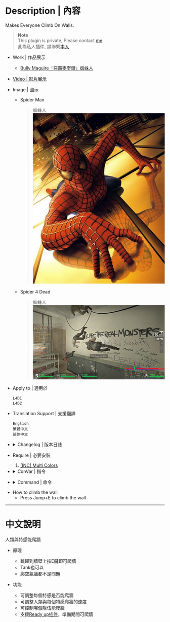 # Description | 內容
Makes Everyone Climb On Walls.

> __Note__ <br/>
This plugin is private, Please contact [me](https://github.com/fbef0102/Game-Private_Plugin#私人插件列表-private-plugins-list)<br/>
此為私人插件, 請聯繫[本人](https://github.com/fbef0102/Game-Private_Plugin#私人插件列表-private-plugins-list)

* Work | 作品展示
    * [Bully Maguire「惡霸麥奎爾」蜘蛛人](https://www.youtube.com/shorts/qJetU6lAGzM)

* [Video | 影片展示](https://youtu.be/MPtEzoKdJXc)

* Image | 圖示
	* Spider Man
		> 蜘蛛人
		<br/>![l4d_climb_1](image/l4d_climb_1.jpg)

	* Spider 4 Dead
		> 蜘蛛人
		<br/>![l4d_climb_2](image/l4d_climb_2.jpg)

* Apply to | 適用於
	```
	L4D1
	L4D2
	```

* Translation Support | 支援翻譯
	```
	English
	繁體中文
	简体中文
	```

* <details><summary>Changelog | 版本日誌</summary>

	* v1.1h (2023-6-9)
		* Fixed bots stuck on wall if change team while climing

	* v1.0h
		* Translation Support
		* Modify cvars
		* Support [Ready up plugin](https://github.com/fbef0102/Game-Private_Plugin/tree/main/Plugin_%E6%8F%92%E4%BB%B6/Server_%E4%BC%BA%E6%9C%8D%E5%99%A8/readyup), allow to climb wall during ready-up

	* v1.05
		* [Shadowysn's fork](https://forums.alliedmods.net/showpost.php?p=2681114&postcount=99)

	* v1.02
		* [cravenge's fork](https://forums.alliedmods.net/showpost.php?p=2424617&postcount=92)
		* [Original Plugin by panxiaohai](https://forums.alliedmods.net/showthread.php?t=161280)
</details>

* Require | 必要安裝
	1. [[INC] Multi Colors](https://github.com/fbef0102/L4D1_2-Plugins/releases/tag/Multi-Colors)

* <details><summary>ConVar | 指令</summary>

	* cfg/sourcemod/l4d_climb.cfg
	```php
	// Boomer Enable Mode: 0=Off, 1=On
	l4d_climb_boomer "1"

	// Charger Enable Mode: 0=Off, 1=On
	l4d_climb_charger "1"

	// Enable Mode: 0=Off,  1=Coop/Realism Only, 2=All Game Modes
	l4d_climb_enable "2"

	// Hunter Enable Mode: 0=Off, 1=On
	l4d_climb_hunter "1"

	// Jockey Enable Mode: 0=Off, 1=On
	l4d_climb_jockey "1"

	// Limit Of Messages Shown Per Round (0=Disable Message)
	l4d_climb_msg "2"

	// Smoker Enable Mode: 0=Off, 1=On
	l4d_climb_smoker "1"

	// Speed Applied When Climbing
	l4d_climb_speed "80"

	// Speed x multiplier Applied For Boomers
	l4d_climb_speed_boomer_multiplier "1.8"

	// Speed x multiplier Applied For Chargers
	l4d_climb_speed_charger_multiplier "2.5"

	// Speed x multiplier Applied For Hunters
	l4d_climb_speed_hunter_multiplier "2.4"

	// Speed x multiplier Applied For Jockeys
	l4d_climb_speed_jockey_multiplier "2.4"

	// Speed x multiplier Applied For Smokers
	l4d_climb_speed_smoker_multiplier "2.1"

	// Speed x multiplier Applied For Spitters
	l4d_climb_speed_spitter_multiplier "2.0"

	// Speed x multiplier Applied For Survivors
	l4d_climb_speed_survivor_multiplier "1.0"

	// Speed x multiplier Applied For Tanks
	l4d_climb_speed_tank_multiplier "1.5"

	// Spitter Enable Mode: 0=Off, 1=On
	l4d_climb_spitter "1"

	// Tank Enable Mode: 0=Off, 1=On
	l4d_climb_tank "1"

	// Enable Mode: 0=None, 1=Both Teams, 2=Survivors Team Only, 3=Infected Team Only
	l4d_climb_team "1"
	```
</details>

* <details><summary>Command | 命令</summary>
	
	None
</details>

* How to climb the wall
	* Press Jump+E to climb the wall

- - - -
# 中文說明
人類與特感能爬牆

* 原理
	* 跳躍到牆壁上按E鍵即可爬牆
	* Tank也可以
	* 爬空氣牆都不是問題

* 功能
	* 可調整每個特感是否能爬牆
	* 可調整人類與每個特感爬牆的速度
	* 可控制哪個隊伍能爬牆
	* 支援[Ready up插件](https://github.com/fbef0102/Game-Private_Plugin/tree/main/Plugin_%E6%8F%92%E4%BB%B6/Server_%E4%BC%BA%E6%9C%8D%E5%99%A8/readyup)，準備期間可爬牆
